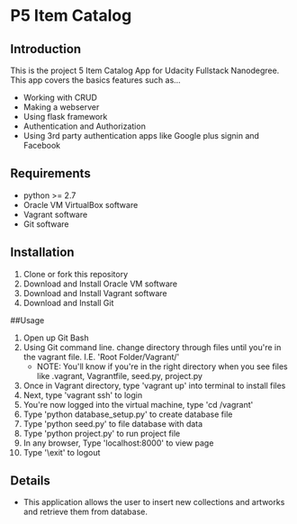 # P5 Item Catalog

## Introduction

This is the project 5 Item Catalog App for Udacity Fullstack Nanodegree. This app covers the basics features such as...
- Working with CRUD
- Making a webserver
- Using flask framework
- Authentication and Authorization
- Using 3rd party authentication apps like Google plus signin and Facebook


## Requirements

* python >= 2.7
* Oracle VM VirtualBox software
* Vagrant software
* Git software


## Installation

1. Clone or fork this repository
2. Download and Install Oracle VM software
3. Download and Install Vagrant software
4. Download and Install Git

##Usage

1. Open up Git Bash
2. Using Git command line. change directory through files until you're in the vagrant file. I.E. 'Root Folder/Vagrant/'
    * NOTE: You'll know if you're in the right directory when you see files like .vagrant, Vagrantfile, seed.py, project.py
3. Once in Vagrant directory, type 'vagrant up' into terminal to install files
4. Next, type 'vagrant ssh' to login
5. You're now logged into the virtual machine, type 'cd /vagrant'
6. Type 'python database_setup.py' to create database file
7. Type 'python seed.py' to file database with data
8. Type 'python project.py' to run project file
9. In any browser, Type 'localhost:8000' to view page
10. Type '\exit' to logout


## Details

* This application allows the user to insert new collections and artworks and retrieve them from database. 
